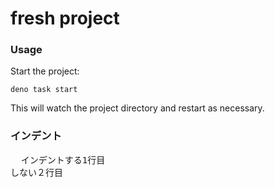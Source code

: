 # fresh project

### Usage

Start the project:

```
deno task start
```

This will watch the project directory and restart as necessary.

### インデント

<pre>
  インデントする1行目
しない２行目
</pre>
